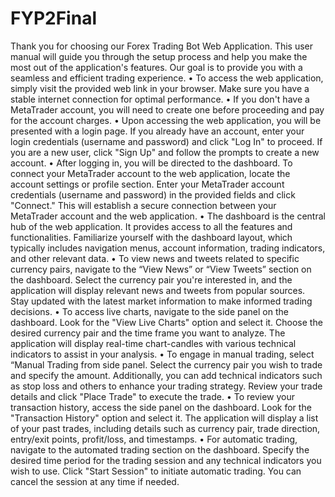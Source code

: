 # FYP2Final
Thank you for choosing our Forex Trading Bot Web Application. This user manual will guide you through the setup process and help you make the most out of the application's features. Our goal is to provide you with a seamless and efficient trading experience.
•	To access the web application, simply visit the provided web link in your browser. Make sure you have a stable internet connection for optimal performance.
•	If you don't have a MetaTrader account, you will need to create one before proceeding and pay for the account charges. 
•	Upon accessing the web application, you will be presented with a login page. If you already have an account, enter your login credentials (username and password) and click "Log In" to proceed. If you are a new user, click "Sign Up" and follow the prompts to create a new account.
•	After logging in, you will be directed to the dashboard. To connect your MetaTrader account to the web application, locate the account settings or profile section. Enter your MetaTrader account credentials (username and password) in the provided fields and click "Connect." This will establish a secure connection between your MetaTrader account and the web application.
•	The dashboard is the central hub of the web application. It provides access to all the features and functionalities. Familiarize yourself with the dashboard layout, which typically includes navigation menus, account information, trading indicators, and other relevant data.
•	To view news and tweets related to specific currency pairs, navigate to the “View News” or “View Tweets” section on the dashboard. Select the currency pair you're interested in, and the application will display relevant news and tweets from popular sources. Stay updated with the latest market information to make informed trading decisions.
•	To access live charts, navigate to the side panel on the dashboard. Look for the "View Live Charts" option and select it. Choose the desired currency pair and the time frame you want to analyze. The application will display real-time chart-candles with various technical indicators to assist in your analysis.
•	To engage in manual trading, select “Manual Trading from side panel. Select the currency pair you wish to trade and specify the amount. Additionally, you can add technical indicators such as stop loss and others to enhance your trading strategy. Review your trade details and click "Place Trade" to execute the trade.
•	To review your transaction history, access the side panel on the dashboard. Look for the "Transaction History" option and select it. The application will display a list of your past trades, including details such as currency pair, trade direction, entry/exit points, profit/loss, and timestamps.
•	For automatic trading, navigate to the automated trading section on the dashboard. Specify the desired time period for the trading session and any technical indicators you wish to use. Click "Start Session" to initiate automatic trading. You can cancel the session at any time if needed.
